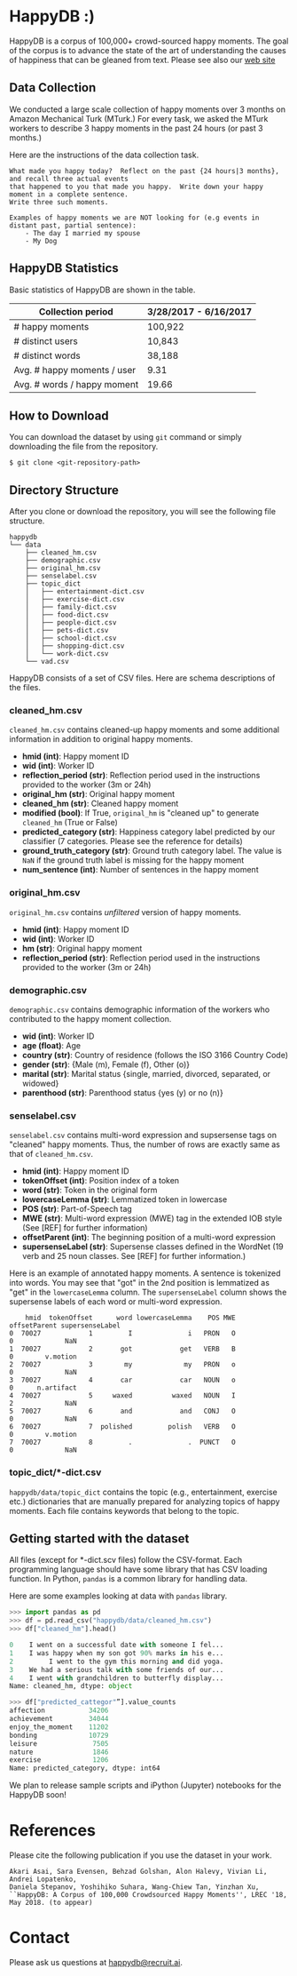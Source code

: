 # HappyDB :)

HappyDB is a corpus of 100,000+ crowd-sourced happy moments. The goal of the corpus is to advance the state of the art of understanding the causes of happiness that can be gleaned from text. Please see also our [web site](http://rebrand.ly/happydb)


## Data Collection

We conducted a large scale collection of happy moments over 3 months on Amazon Mechanical Turk (MTurk.) For every task, we asked the MTurk workers to describe 3 happy moments in the past 24 hours (or past 3 months.)

Here are the instructions of the data collection task.

```
What made you happy today?  Reflect on the past {24 hours|3 months}, and recall three actual events 
that happened to you that made you happy.  Write down your happy moment in a complete sentence.
Write three such moments.

Examples of happy moments we are NOT looking for (e.g events in distant past, partial sentence):
    - The day I married my spouse
    - My Dog
```


## HappyDB Statistics

Basic statistics of HappyDB are shown in the table.


| Collection period | 3/28/2017 - 6/16/2017 |
| ------------- | ------------- |
| # happy moments | 100,922 |
| # distinct users | 10,843 |
| # distinct words | 38,188 |
| Avg. # happy moments / user | 9.31 |
| Avg. # words / happy moment | 19.66 |


## How to Download

You can download the dataset by using `git` command or simply downloading the file from the repository.

```
$ git clone <git-repository-path>
```

## Directory Structure

After you clone or download the repository, you will see the following file structure.

```
happydb
└── data
    ├── cleaned_hm.csv
    ├── demographic.csv
    ├── original_hm.csv
    ├── senselabel.csv
    ├── topic_dict
    │   ├── entertainment-dict.csv
    │   ├── exercise-dict.csv
    │   ├── family-dict.csv
    │   ├── food-dict.csv
    │   ├── people-dict.csv
    │   ├── pets-dict.csv
    │   ├── school-dict.csv
    │   ├── shopping-dict.csv
    │   └── work-dict.csv
    └── vad.csv
```

HappyDB consists of a set of CSV files. Here are schema descriptions of the files.


### cleaned_hm.csv

`cleaned_hm.csv` contains cleaned-up happy moments and some additional information in addition to original happy moments.

- **hmid (int)**: Happy moment ID
- **wid (int)**: Worker ID
- **reflection_period (str)**: Reflection period used in the instructions provided to the worker (3m or 24h)
- **original_hm (str)**: Original happy moment
- **cleaned_hm (str)**: Cleaned happy moment
- **modified (bool)**: If True, `original_hm` is "cleaned up" to generate `cleaned_hm` (True or False)
- **predicted_category (str)**: Happiness category label predicted by our classifier (7 categories. Please see the reference for details)
- **ground_truth_category (str)**: Ground truth category label. The value is `NaN` if the ground truth label is missing for the happy moment
- **num_sentence (int)**: Number of sentences in the happy moment


### original_hm.csv

`original_hm.csv` contains *unfiltered* version of happy moments. 

- **hmid (int)**: Happy moment ID
- **wid (int)**: Worker ID
- **hm (str)**: Original happy moment
- **reflection_period (str)**: Reflection period used in the instructions provided to the worker (3m or 24h)


### demographic.csv

`demographic.csv` contains demographic information of the workers who contributed to the happy moment collection.

- **wid (int)**: Worker ID
- **age (float)**: Age
- **country (str)**: Country of residence (follows the ISO 3166 Country Code)
- **gender (str)**: {Male (m), Female (f), Other (o)}
- **marital (str)**: Marital status {single, married, divorced, separated, or widowed}
- **parenthood (str)**: Parenthood status {yes (y) or no (n)}


### senselabel.csv

`senselabel.csv` contains multi-word expression and supsersense tags on "cleaned" happy moments. Thus, the number of rows are exactly same as that of `cleaned_hm.csv`.

- **hmid (int)**: Happy moment ID
- **tokenOffset (int)**: Position index of a token
- **word (str)**: Token in the original form
- **lowercaseLemma (str)**: Lemmatized token in lowercase
- **POS (str)**: Part-of-Speech tag
- **MWE (str)**: Multi-word expression (MWE) tag in the extended IOB style (See [REF] for further information)
- **offsetParent (int)**: The beginning position of a multi-word expression
- **supersenseLabel (str)**: Supersense classes defined in the WordNet (19 verb and 25 noun classes. See [REF] for further information.)

Here is an example of annotated happy moments. A sentence is tokenized into words. You may see that "got" in the 2nd position is lemmatized as "get" in the `lowercaseLemma` column. The `supersenseLabel` column shows the supersense labels of each word or multi-word expression.

```
    hmid  tokenOffset      word lowercaseLemma    POS MWE  offsetParent supersenseLabel
0  70027            1         I              i   PRON   O             0             NaN
1  70027            2       got            get   VERB   B             0        v.motion
2  70027            3        my             my   PRON   o             0             NaN
3  70027            4       car            car   NOUN   o             0      n.artifact
4  70027            5     waxed          waxed   NOUN   I             2             NaN
5  70027            6       and            and   CONJ   O             0             NaN
6  70027            7  polished         polish   VERB   O             0        v.motion
7  70027            8         .              .  PUNCT   O             0             NaN
```

### topic_dict/*-dict.csv

`happydb/data/topic_dict` contains the topic (e.g., entertainment, exercise etc.) dictionaries that are manually prepared for analyzing topics of happy moments. Each file contains keywords that belong to the topic.


## Getting started with the dataset

All files (except for *-dict.scv files) follow the CSV-format. Each programming language should have some library that has CSV loading function. In Python, `pandas` is a common library for handling data.

Here are some examples looking at data with `pandas` library.

```python
>>> import pandas as pd
>>> df = pd.read_csv("happydb/data/cleaned_hm.csv")
>>> df["cleaned_hm"].head()

0    I went on a successful date with someone I fel...
1    I was happy when my son got 90% marks in his e...
2         I went to the gym this morning and did yoga.
3    We had a serious talk with some friends of our...
4    I went with grandchildren to butterfly display...
Name: cleaned_hm, dtype: object

>>> df["predicted_cattegor"”].value_counts
affection           34206
achievement         34044
enjoy_the_moment    11202
bonding             10729
leisure              7505
nature               1846
exercise             1206
Name: predicted_category, dtype: int64
```

We plan to release sample scripts and iPython (Jupyter) notebooks for the HappyDB soon!


# References

Please cite the following publication if you use the dataset in your work.

```
Akari Asai, Sara Evensen, Behzad Golshan, Alon Halevy, Vivian Li, Andrei Lopatenko, 
Daniela Stepanov, Yoshihiko Suhara, Wang-Chiew Tan, Yinzhan Xu, 
``HappyDB: A Corpus of 100,000 Crowdsourced Happy Moments'', LREC '18, May 2018. (to appear)
```


# Contact

Please ask us questions at <happydb@recruit.ai>.
